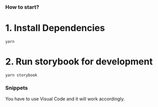 ### How to start?

# 1. Install Dependencies

`yarn`

# 2. Run storybook for development

`yarn storybook`

### Snippets

You have to use Visual Code and it will work accordingly.